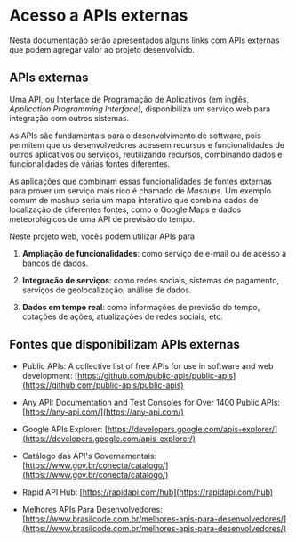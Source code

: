 # Acesso a APIs externas

Nesta documentação serão apresentados alguns links com APIs externas que podem agregar valor ao projeto desenvolvido.

## APIs externas

Uma API, ou Interface de Programação de Aplicativos (em inglês, _Application Programming Interface_), disponibiliza um serviço web para integração com outros sistemas.

As APIs são fundamentais para o desenvolvimento de software, pois permitem que os desenvolvedores acessem recursos e funcionalidades de outros aplicativos ou serviços, reutilizando recursos, combinando dados e funcionalidades de várias fontes diferentes.

As aplicações que combinam essas funcionalidades de fontes externas para prover um serviço mais rico é chamado de _Mashups_. Um exemplo comum de mashup seria um mapa interativo que combina dados de localização de diferentes fontes, como o Google Maps e dados meteorológicos de uma API de previsão do tempo. 

Neste projeto web, vocês podem utilizar APIs para

1. **Ampliação de funcionalidades**: como serviço de e-mail ou de acesso a bancos de dados.

2. **Integração de serviços**: como redes sociais, sistemas de pagamento, serviços de geolocalização, análise de dados.

3. **Dados em tempo real**: como informações de previsão do tempo, cotações de ações, atualizações de redes sociais, etc.

## Fontes que disponibilizam APIs externas

- Public APIs: A collective list of free APIs for use in software and web development: [https://github.com/public-apis/public-apis](https://github.com/public-apis/public-apis)

- Any API: Documentation and Test Consoles for Over 1400 Public APIs: [https://any-api.com/](https://any-api.com/)

- Google APIs Explorer: [https://developers.google.com/apis-explorer/](https://developers.google.com/apis-explorer/)

- Catálogo das API's Governamentais: [https://www.gov.br/conecta/catalogo/](https://www.gov.br/conecta/catalogo/)

- Rapid API Hub: [https://rapidapi.com/hub](https://rapidapi.com/hub)

- Melhores APIs Para Desenvolvedores: [https://www.brasilcode.com.br/melhores-apis-para-desenvolvedores/](https://www.brasilcode.com.br/melhores-apis-para-desenvolvedores/)

 
